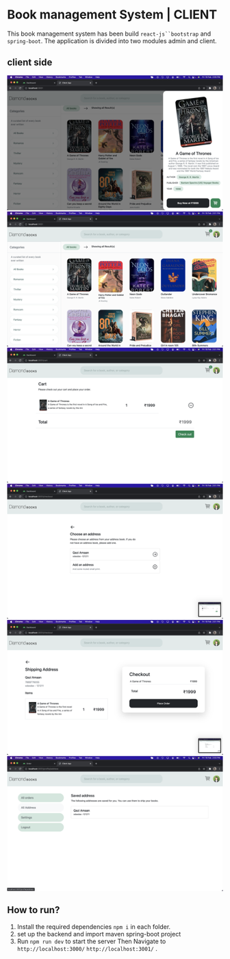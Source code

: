 # Book management System | CLIENT

This book management system has been build ` react-js``bootstrap ` and `spring-boot`. The application is divided into two modules admin and client.

## client side

<img src="../ss/1.png"></img>
<img src="../ss/2.png"></img>
<img src="../ss/3.png"></img>
<img src="../ss/4.png"></img>
<img src="../ss/5.png"></img>
<img src="../ss/6.png"></img>

## How to run?

1. Install the required dependencies `npm i` in each folder.
2. set up the backend and import maven spring-boot project
3. Run `npm run dev` to start the server Then Navigate to `http://localhost:3000/` `http://localhost:3001/` .
